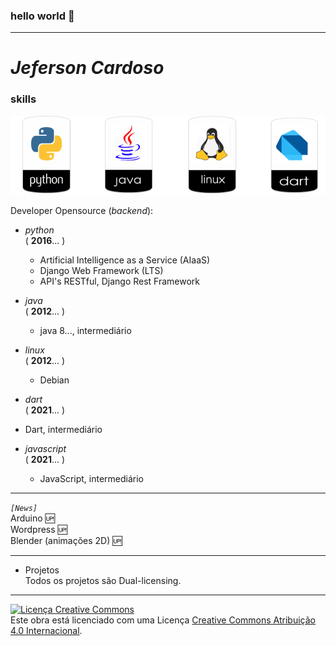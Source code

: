 ### hello world  🖖️

<hr />

# _Jeferson Cardoso_

### ____skills____

![python](https://github.com/git-cardoso/pr0m3theus.github.io/blob/master/imgs/skill.png)

Developer Opensource (_backend_):

- _python_  
   ( **2016**... )          
   - Artificial Intelligence as a Service (AIaaS)
   - Django Web Framework (LTS)
   - API's RESTful, Django Rest Framework
   
- _java_  
  ( **2012**... )
  - java 8..., intermediário
 

- _linux_  
 ( **2012**... )
   - Debian
   
 - _dart_  
  ( **2021**... )
  - Dart, intermediário

- _javascript_  
  ( **2021**... )
   - JavaScript, intermediário
  
  
  
---

 _`[News]`_        
Arduino   🆙️      
Wordpress   🆙️  
Blender (animações 2D) 🆙️ 
 
---






- Projetos   
    Todos os projetos são Dual-licensing.  
      
---
<a rel="license" href="http://creativecommons.org/licenses/by/4.0/"><img alt="Licença Creative Commons" style="border-width:0" src="https://i.creativecommons.org/l/by/4.0/88x31.png" /></a><br />Este obra está licenciado com uma Licença <a rel="license" href="http://creativecommons.org/licenses/by/4.0/">Creative Commons Atribuição 4.0 Internacional</a>.


